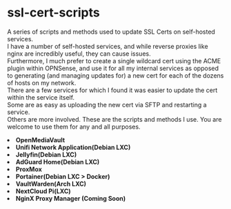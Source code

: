 # ssl-cert-scripts
A series of scripts and methods used to update SSL Certs on self-hosted services.
<br>
I have a number of self-hosted services, and while reverse proxies like nginx are incredibly useful, they can cause issues.
<br>
Furthermore, I much prefer to create a single wildcard cert using the ACME plugin within OPNSense, and use it for all my internal services
as opposed to generating (and managing updates for) a new cert for each of the dozens of hosts on my network.
<br>
There are a few services for which I found it was easier to update the cert within the service itself.
<br>
Some are as easy as uploading the new cert via SFTP and restarting a service.
<br>
Others are more involved. These are the scripts and methods I use. You are welcome to use them for any and all purposes.
<br>
<li><strong>OpenMediaVault</strong></li>
<li><strong>Unifi Network Application(Debian LXC)</strong></li>
<li><strong>Jellyfin(Debian LXC)</strong></li>
<li><strong>AdGuard Home(Debian LXC)</strong></li>
<li><strong>ProxMox</strong></li>
<li><strong>Portainer(Debian LXC > Docker)</strong></li>
<li><strong>VaultWarden(Arch LXC)</strong></li>
<li><strong>NextCloud Pi(LXC)</strong></li>
<li><strong>NginX Proxy Manager (Coming Soon)</strong></li>
<br><br>

